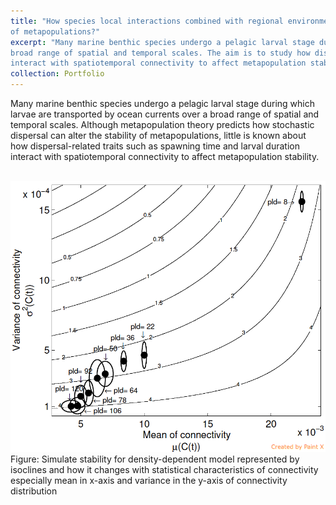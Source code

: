 ```yaml
---
title: "How species local interactions combined with regional environmentally forced dispersal shape the growth, stability and persistence
of metapopulations?"
excerpt: "Many marine benthic species undergo a pelagic larval stage during which larvae are transported by ocean currents over a 
broad range of spatial and temporal scales. The aim is to study how dispersal-related traits such as spawning time and larval duration
interact with spatiotemporal connectivity to affect metapopulation stability."
collection: Portfolio
---
```


Many marine benthic species undergo a pelagic larval stage during which larvae are transported by ocean currents over a broad range
of spatial and temporal scales. Although metapopulation theory predicts how stochastic dispersal can alter the stability of metapopulations,
little is known about how dispersal-related traits such as spawning time and larval duration interact with spatiotemporal connectivity 
to affect metapopulation stability. 


<br/><img src='/images/Pic1.png'>
Figure: Simulate stability for density-dependent model represented by isoclines and how it changes with statistical characteristics
of connectivity especially mean in x-axis and variance in the y-axis of connectivity distribution
